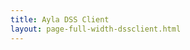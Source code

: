 ```yaml
---
title: Ayla DSS Client
layout: page-full-width-dssclient.html
---
```


<div class="message-container"><ul id="messages"></ul></div>
